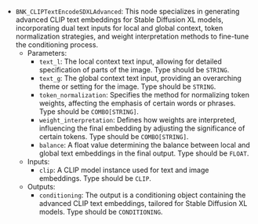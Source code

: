 - `BNK_CLIPTextEncodeSDXLAdvanced`: This node specializes in generating advanced CLIP text embeddings for Stable Diffusion XL models, incorporating dual text inputs for local and global context, token normalization strategies, and weight interpretation methods to fine-tune the conditioning process.
    - Parameters:
        - `text_l`: The local context text input, allowing for detailed specification of parts of the image. Type should be `STRING`.
        - `text_g`: The global context text input, providing an overarching theme or setting for the image. Type should be `STRING`.
        - `token_normalization`: Specifies the method for normalizing token weights, affecting the emphasis of certain words or phrases. Type should be `COMBO[STRING]`.
        - `weight_interpretation`: Defines how weights are interpreted, influencing the final embedding by adjusting the significance of certain tokens. Type should be `COMBO[STRING]`.
        - `balance`: A float value determining the balance between local and global text embeddings in the final output. Type should be `FLOAT`.
    - Inputs:
        - `clip`: A CLIP model instance used for text and image embeddings. Type should be `CLIP`.
    - Outputs:
        - `conditioning`: The output is a conditioning object containing the advanced CLIP text embeddings, tailored for Stable Diffusion XL models. Type should be `CONDITIONING`.
